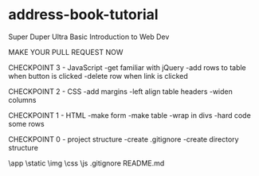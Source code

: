 address-book-tutorial
=====================

Super Duper Ultra Basic Introduction to Web Dev

MAKE YOUR PULL REQUEST NOW

CHECKPOINT 3 - JavaScript
-get familiar with jQuery
-add rows to table when button is clicked
-delete row when link is clicked

CHECKPOINT 2 - CSS
-add margins
-left align table headers
-widen columns

CHECKPOINT 1 - HTML
-make form
-make table
-wrap in divs
-hard code some rows

CHECKPOINT 0 - project structure
-create .gitignore
-create directory structure

\app
	\static
		\img
		\css
		\js
.gitignore
README.md